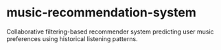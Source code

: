 # music-recommendation-system
Collaborative filtering-based recommender system predicting user music preferences using historical listening patterns.
